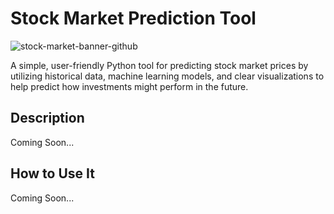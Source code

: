 # Stock Market Prediction Tool
![stock-market-banner-github](https://github.com/user-attachments/assets/4fd68d3d-0cd4-4a7b-a1b9-058cc0f7c0f0)



A simple, user-friendly Python tool for predicting stock market prices by utilizing historical data, machine learning models, and clear visualizations to help predict how investments might perform in the future.

## Description
Coming Soon...


## How to Use It
Coming Soon...
